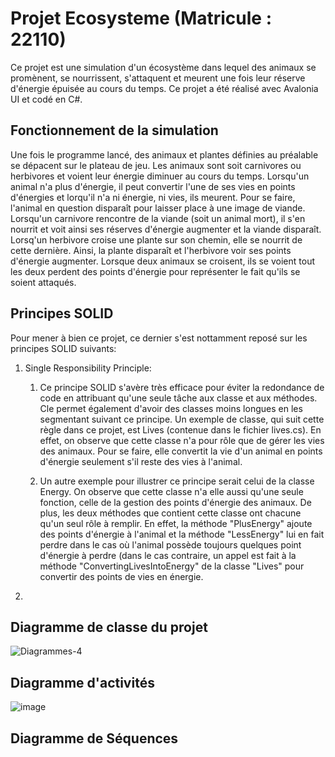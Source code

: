 # Projet Ecosysteme (Matricule : 22110)

Ce projet est une simulation d'un écosystème dans lequel des animaux se promènent, se nourrissent, s'attaquent et meurent une fois leur réserve d'énergie épuisée au cours du temps. Ce projet a été réalisé avec Avalonia UI et codé en C#.

## Fonctionnement de la simulation

Une fois le programme lancé, des animaux et plantes définies au préalable se dépacent sur le plateau de jeu. Les animaux sont soit carnivores ou herbivores et voient leur énergie diminuer au cours du temps. Lorsqu'un animal n'a plus d'énergie, il peut convertir l'une de ses vies en points d'énergies et lorqu'il n'a ni énergie, ni vies, ils meurent. Pour se faire, l'animal en question disparaît pour laisser place à une image de viande. Lorsqu'un carnivore rencontre de la viande (soit un animal mort), il s'en nourrit et voit ainsi ses réserves d'énergie augmenter et la viande disparaît. Lorsq'un herbivore croise une plante sur son chemin, elle se nourrit de cette dernière. Ainsi, la plante disparaît et l'herbivore voir ses points d'énergie augmenter. Lorsque deux animaux se croisent, ils se voient tout les deux perdent des points d'énergie pour représenter le fait qu'ils se soient attaqués. 

## Principes SOLID
Pour mener à bien ce projet, ce dernier s'est nottamment reposé sur les principes SOLID suivants:
1) Single Responsibility Principle:
   1) Ce principe SOLID s'avère très efficace pour éviter la redondance de code en attribuant qu'une seule tâche aux classe et aux méthodes. Cle permet également d'avoir des classes moins longues en les segmentant suivant ce principe. Un exemple de classe, qui suit cette règle dans ce projet, est Lives (contenue dans le fichier lives.cs). En effet, on observe que cette classe n'a pour rôle que de gérer les vies des animaux. Pour se faire, elle convertit la vie d'un animal en points d'énergie seulement s'il reste des vies à l'animal.

   2) Un autre exemple pour illustrer ce principe serait celui de la classe Energy. On observe que cette classe n'a elle aussi qu'une seule fonction, celle de la gestion des points d'énergie des animaux. De plus, les deux méthodes que contient cette classe ont chacune qu'un seul rôle à remplir. En effet, la méthode "PlusEnergy" ajoute des points d'énergie à l'animal et la méthode "LessEnergy" lui en fait perdre dans le cas où l'animal possède toujours quelques point d'énergie à perdre (dans le cas contraire, un appel est fait à la méthode "ConvertingLivesIntoEnergy" de la classe "Lives" pour convertir des points de vies en énergie.

2) 
## Diagramme de classe du projet

![Diagrammes-4](https://github.com/user-attachments/assets/a5bf0457-a25e-428a-bd1c-1f508d911a5c)

## Diagramme d'activités
![image](https://github.com/user-attachments/assets/5e14e1d1-8753-4ef8-bf02-8a0bd956b9c3)

## Diagramme de Séquences

